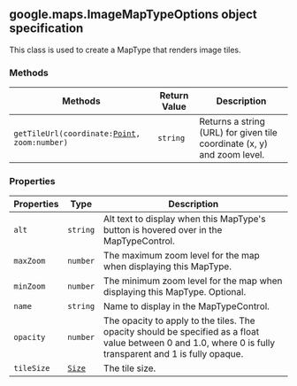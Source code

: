 <h2 id="ImageMapTypeOptions">
google.maps.ImageMapTypeOptions
object specification
</h2><p>This class is used to create a MapType that renders image tiles.</p><h3>Methods</h3><table summary="interface ImageMapTypeOptions - Methods" width="100%">
<thead>
<tr><th>Methods</th>
<th>Return Value</th>
<th>Description</th>
</tr></thead>
<tbody>
<tr>
<td><code>getTileUrl(coordinate:<a href="#Point">Point</a>, zoom:number)</code></td>
<td><code>string</code></td>
<td>Returns a string (URL) for given tile coordinate (x, y) and zoom level.</td>
</tr>
</tbody>
</table><h3>Properties</h3><table summary="interface ImageMapTypeOptions - Properties" width="100%">
<thead>
<tr><th>Properties</th>
<th>Type</th>
<th>Description</th>
</tr></thead>
<tbody>
<tr>
<td><code>alt</code></td>
<td><code>string</code></td>
<td>Alt text to display when this MapType's button is hovered over in the MapTypeControl.</td>
</tr>
<tr>
<td><code>maxZoom</code></td>
<td><code>number</code></td>
<td>The maximum zoom level for the map when displaying this MapType.</td>
</tr>
<tr>
<td><code>minZoom</code></td>
<td><code>number</code></td>
<td>The minimum zoom level for the map when displaying this MapType. Optional.</td>
</tr>
<tr>
<td><code>name</code></td>
<td><code>string</code></td>
<td>Name to display in the MapTypeControl.</td>
</tr>
<tr>
<td><code>opacity</code></td>
<td><code>number</code></td>
<td>The opacity to apply to the tiles. The opacity should be specified as a float value between 0 and 1.0, where 0 is fully transparent and 1 is fully opaque.</td>
</tr>
<tr>
<td><code>tileSize</code></td>
<td><code><a href="#Size">Size</a></code></td>
<td>The tile size.</td>
</tr>
</tbody>
</table>